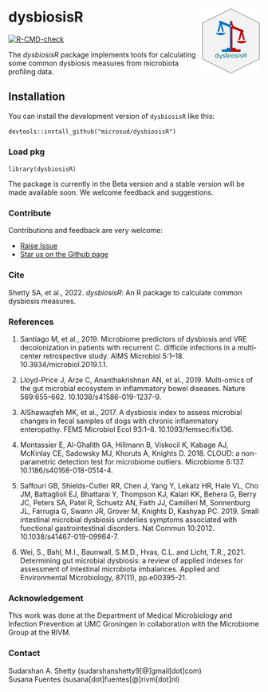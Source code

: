 
# dysbiosisR <img src="man/figures/logo.png" align="right" height="130" />

<!-- badges: start -->
[![R-CMD-check](https://github.com/microsud/dysbiosisR/actions/workflows/R-CMD-check.yaml/badge.svg)](https://github.com/microsud/dysbiosisR/actions/workflows/R-CMD-check.yaml)
<!-- badges: end -->

The *dysbiosisR* package implements tools for calculating some common dysbiosis 
measures from microbiota profiling data.   

## Installation

You can install the development version of `dysbiosisR` like this:

``` 
devtools::install_github("microsud/dysbiosisR")
```

### Load pkg  
``` 
library(dysbiosisR)
```

The package is currently in the Beta version and a stable version will be made available soon. We welcome feedback and suggestions.    

### Contribute

Contributions and feedback are very welcome:

  * [Raise Issue](https://github.com/microsud/dysbiosisR/issues) 
  * [Star us on the Github page](https://github.com/microsud/dysbiosisR)

### Cite   
Shetty SA, et al., 2022. _dysbiosisR_: An R package to calculate common dysbiosis measures. 

### References  
1. Santiago M, et al., 2019. Microbiome predictors of dysbiosis and VRE decolonization in patients with recurrent C. difficile infections in a multi-center retrospective study. AIMS Microbiol 5:1–18. 10.3934/microbiol.2019.1.1.  

2. Lloyd-Price J, Arze C, Ananthakrishnan AN, et al., 2019. Multi-omics of the gut microbial ecosystem in inflammatory bowel diseases. Nature 569:655–662. 10.1038/s41586-019-1237-9.   

3. AlShawaqfeh MK, et al., 2017. A dysbiosis index to assess microbial changes in fecal samples of dogs with chronic inflammatory enteropathy. FEMS Microbiol Ecol 93:1–8. 10.1093/femsec/fix136.     

4. Montassier E, Al-Ghalith GA, Hillmann B, Viskocil K, Kabage AJ, McKinlay CE, Sadowsky MJ, Khoruts A, Knights D. 2018. CLOUD: a non-parametric detection test for microbiome outliers. Microbiome 6:137. 10.1186/s40168-018-0514-4.   

5. Saffouri GB, Shields-Cutler RR, Chen J, Yang Y, Lekatz HR, Hale VL, Cho JM, Battaglioli EJ, Bhattarai Y, Thompson KJ, Kalari KK, Behera G, Berry JC, Peters SA, Patel R, Schuetz AN, Faith JJ, Camilleri M, Sonnenburg JL, Farrugia G, Swann JR, Grover M, Knights D, Kashyap PC. 2019. Small intestinal microbial dysbiosis underlies symptoms associated with functional gastrointestinal disorders. Nat Commun 10:2012. 10.1038/s41467-019-09964-7.   

6. Wei, S., Bahl, M.I., Baunwall, S.M.D., Hvas, C.L. and Licht, T.R., 2021. Determining gut microbial dysbiosis: a review of applied indexes for assessment of intestinal microbiota imbalances. Applied and Environmental Microbiology, 87(11), pp.e00395-21.   

### Acknowledgement    
This work was done at the Department of Medical Microbiology and Infection Prevention at UMC Groningen in collaboration with the Microbiome Group at the RIVM.   

### Contact    
Sudarshan A. Shetty (sudarshanshetty9[@]gmail[dot]com)    
Susana Fuentes (susana[dot]fuentes[@]rivm[dot]nl)    

